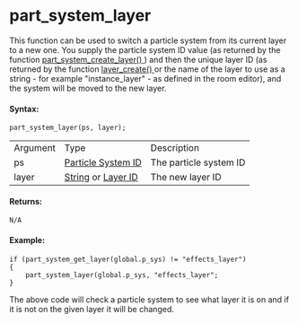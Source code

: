# part_system_layer

This function can be used to switch a particle system from its current
layer to a new one. You supply the particle system ID value (as returned
by the function [ part_system_create_layer()
](part_system_create_layer) ) and then the unique layer ID (as
returned by the function [ layer_create()
](../../../Asset_Management/Rooms/General_Layer_Functions/layer_create)
or the name of the layer to use as a string - for example
"instance_layer" - as defined in the room editor), and the system will
be moved to the new layer.

#### Syntax:

``` gml
part_system_layer(ps, layer);
```

|          |                                                                                                                                                                                                                  |                        |
|----------|------------------------------------------------------------------------------------------------------------------------------------------------------------------------------------------------------------------|------------------------|
| Argument | Type                                                                                                                                                                                                             | Description            |
| ps       |  [Particle System ID](../../../../../../GameMaker_Language/GML_Reference/Drawing/Particles/Particle_Systems/part_system_create)                                                                              | The particle system ID |
| layer    |  [String](../../../../../../GameMaker_Language/GML_Overview/Data_Types) or [Layer ID](../../../../../../GameMaker_Language/GML_Reference/Asset_Management/Rooms/General_Layer_Functions/layer_get_id)    | The new layer ID       |

#### Returns:

``` gml
N/A
```

#### Example:

``` gml
if (part_system_get_layer(global.p_sys) != "effects_layer")
{
    part_system_layer(global.p_sys, "effects_layer";
}
```

The above code will check a particle system to see what layer it is on
and if it is not on the given layer it will be changed.
